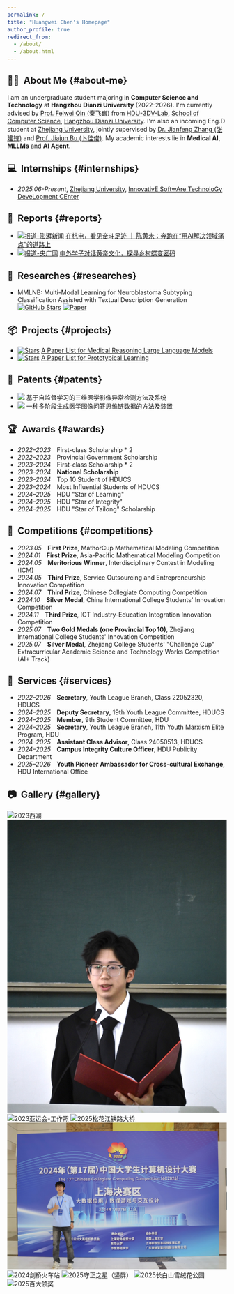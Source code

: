```yaml
---
permalink: /
title: "Huangwei Chen's Homepage"
author_profile: true
redirect_from:
  - /about/
  - /about.html
---
```


## 👨‍🎓 &nbsp;About Me {#about-me}

I am an undergraduate student majoring in **Computer Science and Technology** at **Hangzhou Dianzi University** (2022-2026). I'm currently advised by [Prof. Feiwei Qin (秦飞巍)](https://faculty.hdu.edu.cn/jsjxy/qfw/main.htm) from [HDU-3DV-Lab](https://3d-v.github.io/3DV-Lab-Website/), [School of Computer Science](https://cs.hdu.edu.cn/), [Hangzhou Dianzi University](https://www.hdu.edu.cn/main.htm). I'm also an incoming Eng.D student at [Zhejiang University](https://www.zju.edu.cn/), jointly supervised by [Dr. Jianfeng Zhang (张建锋)](https://baike.baidu.com/item/%E5%BC%A0%E5%BB%BA%E9%94%8B/16602152) and [Prof. Jiajun Bu (卜佳俊)](https://person.zju.edu.cn/bjj). My academic interests lie in **Medical AI**, **MLLMs** and **AI Agent**.

## 💻 &nbsp;Internships {#internships}

- *2025.06-Present*, [Zhejiang University](https://www.zju.edu.cn/), [InnovativE SoftwAre TechnoloGy DeveLopment CEnter](http://eagle.zju.edu.cn/)

## 📰 &nbsp;Reports {#reports}

- [![报道-澎湃新闻](https://img.shields.io/badge/%E6%8A%A5%E9%81%93-%E6%BE%8E%E6%B9%83%E6%96%B0%E9%97%BB-blue?style=flat-square)](https://m.thepaper.cn/newsDetail_forward_30536383) [在杭电，看见奋斗足迹 ｜ 陈黄未：奔跑在“用AI解决领域痛点”的道路上](https://m.thepaper.cn/newsDetail_forward_30536383)
- [![报道-央广网](https://img.shields.io/badge/%E6%8A%A5%E9%81%93-%E5%A4%AE%E5%B9%BF%E7%BD%91-red?style=flat-square)](https://zj.cnr.cn/gedilianbo/ls/20240806/t20240806_526836807.shtml) [中外学子对话黄帝文化，探寻乡村蝶变密码](https://zj.cnr.cn/gedilianbo/ls/20240806/t20240806_526836807.shtml)

## 🔬 &nbsp;Researches {#researches}

- MMLNB: Multi-Modal Learning for Neuroblastoma Subtyping Classification Assisted with Textual Description Generation 
[![GitHub Stars](https://img.shields.io/github/stars/HovChen/MMLNB)](https://github.com/HovChen/MMLNB) [![Paper](https://img.shields.io/badge/arXiv-2503.12927-b31b1b)](https://arxiv.org/abs/2503.12927)  

## 📦 &nbsp;Projects {#projects}

- [![Stars](https://img.shields.io/github/stars/HovChen/Paper-List-for-Medical-Reasoning-Large-Language-Models)](https://github.com/HovChen/Paper-List-for-Medical-Reasoning-Large-Language-Models) [A Paper List for Medical Reasoning Large Language Models](https://github.com/HovChen/Paper-List-for-Medical-Reasoning-Large-Language-Models)
- [![Stars](https://img.shields.io/github/stars/BeistMedAI/Paper-List-for-Prototypical-Learning)](https://github.com/BeistMedAI/Paper-List-for-Prototypical-Learning) [A Paper List for Prototypical Learning](https://github.com/BeistMedAI/Paper-List-for-Prototypical-Learning)

## 🧾 &nbsp;Patents {#patents}

- [![](https://img.shields.io/badge/第一发明人-已授权-brightgreen?style=flat-square)](https://www.cnipa.gov.cn) 基于自监督学习的三维医学影像异常检测方法及系统
- [![](https://img.shields.io/badge/第一发明人-已授权-brightgreen?style=flat-square)](https://www.cnipa.gov.cn) 一种多阶段生成医学图像问答思维链数据的方法及装置  

## 🏆 &nbsp;Awards {#awards}

- *2022–2023* First-class Scholarship * 2
- *2022–2023* Provincial Government Scholarship
- *2023–2024* First-class Scholarship * 2
- *2023–2024* **National Scholarship**
- *2023–2024* Top 10 Student of HDUCS
- *2023–2024* Most Influential Students of HDUCS
- *2024–2025* HDU "Star of Learning"
- *2024–2025* HDU "Star of Integrity"
- *2024–2025* HDU "Star of Tailong" Scholarship

## 🥇 &nbsp;Competitions {#competitions}

- *2023.05* **First Prize**, MathorCup Mathematical Modeling Competition
- *2024.01* **First Prize**, Asia-Pacific Mathematical Modeling Competition
- *2024.05* **Meritorious Winner**, Interdisciplinary Contest in Modeling (ICM)
- *2024.05* **Third Prize**, Service Outsourcing and Entrepreneurship Innovation Competition
- *2024.07* **Third Prize**, Chinese Collegiate Computing Competition
- *2024.10* **Silver Medal**, China International College Students' Innovation Competition
- *2024.11* **Third Prize**, ICT Industry-Education Integration Innovation Competition
- *2025.07* **Two Gold Medals (one Provincial Top 10)**, Zhejiang International College Students' Innovation Competition
- *2025.07* **Silver Medal**, Zhejiang College Students' "Challenge Cup" Extracurricular Academic Science and Technology Works Competition (AI+ Track)

## 📝 &nbsp;Services {#services}

- *2022–2026* **Secretary**, Youth League Branch, Class 22052320, HDUCS
- *2024–2025* **Deputy Secretary**, 19th Youth League Committee, HDUCS
- *2024–2025* **Member**, 9th Student Committee, HDU
- *2024–2025* **Secretary**, Youth League Branch, 11th Youth Marxism Elite Program, HDU
- *2024–2025* **Assistant Class Advisor**, Class 24050513, HDUCS
- *2024–2025* **Campus Integrity Culture Officer**, HDU Publicity Department
- *2025–2026* **Youth Pioneer Ambassador for Cross-cultural Exchange**, HDU International Office

## 📷 &nbsp;Gallery {#gallery}
<div class="jg-scroll">
  <div class="jg" id="gallery-grid">
    <img src="/images/2023西湖.JPG" alt="2023西湖" class="gallery-img" />
    <img src="/images/2023先进班集体答辩.jpeg" alt="2023先进班集体答辩" class="gallery-img" />
    <img src="/images/2023亚运会-工作照.JPG" alt="2023亚运会-工作照" class="gallery-img" />
    <img src="/images/2025松花江铁路大桥.jpg" alt="2025松花江铁路大桥" class="gallery-img" />
    <img src="/images/2024计算机设计大赛.JPG" alt="2024计算机设计大赛" class="gallery-img" />
    <img src="/images/2024剑桥火车站.JPG" alt="2024剑桥火车站" class="gallery-img" />
    <img src="/images/2025守正之星（竖屏）.jpg" alt="2025守正之星（竖屏）" class="gallery-img" />
    <img src="/images/2025长白山雪绒花公园.jpg" alt="2025长白山雪绒花公园" class="gallery-img" />
    <img src="/images/2025百大领奖.jpg" alt="2025百大领奖" class="gallery-img" />
  </div>
</div>

